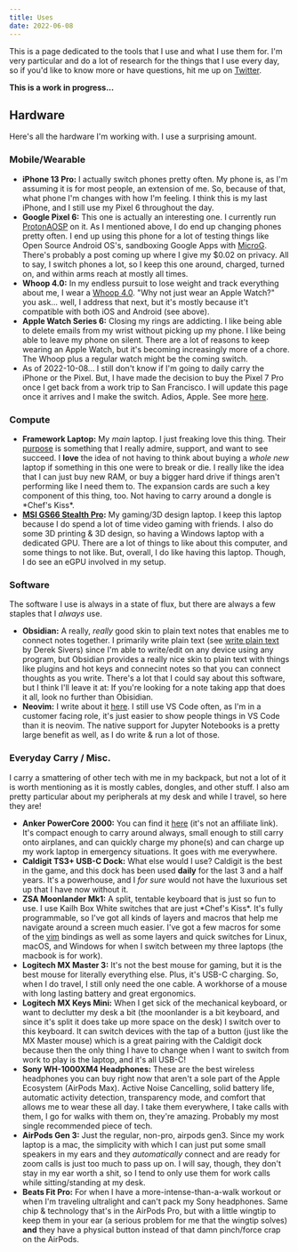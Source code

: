 ```yaml
---
title: Uses
date: 2022-06-08
---
```


This is a page dedicated to the tools that I use and what I use them for. I'm very particular and do a lot of research for the things that I use every day, so if you'd like to know more or have questions, hit me up on [Twitter](https://twitter.com/hhheath_). 

**This is a work in progress...**

## Hardware

Here's all the hardware I'm working with. I use a surprising amount. 

### Mobile/Wearable

- **iPhone 13 Pro:** I actually switch phones pretty often. My phone is, as I'm assuming it is for most people, an extension of me. So, because of that, what phone I'm changes with how I'm feeling. I think this is my last iPhone, and I still use my Pixel 6 throughout the day. 
- **Google Pixel 6:** This one is actually an interesting one. I currently run [ProtonAOSP](https://protonaosp.org/) on it. As I mentioned above, I do end up changing phones pretty often. I end up using this phone for a lot of testing things like Open Source Android OS's, sandboxing Google Apps with [MicroG](https://microg.org/). There's probably a post coming up where I give my $0.02 on privacy. All to say, I switch phones a lot, so I keep this one around, charged, turned on, and within arms reach at mostly all times.
- **Whoop 4.0:** In my endless pursuit to lose weight and track everything about me, I wear a [Whoop 4.0](https://www.whoop.com/). "Why not just wear an Apple Watch?" you ask... well, I address that next, but it's mostly because it't compatible with both iOS and Android (see above). 
- **Apple Watch Series 6:** Closing my rings are addicting. I like being able to delete emails from my wrist without picking up my phone. I like being able to leave my phone on silent. There are a lot of reasons to keep wearing an Apple Watch, but it's becoming increasingly more of a chore. The Whoop plus a regular watch might be the coming switch. 
- As of 2022-10-08... I still don't know if I'm going to daily carry the iPhone or the Pixel. But, I have made the decision to buy the Pixel 7 Pro once I get back from a work trip to San Francisco. I will update this page once it arrives and I make the switch. Adios, Apple. See more [here](/src/posts/apple-vs-android/). 

### Compute

- **Framework Laptop:** My _main_ laptop. I just freaking love this thing. Their [purpose](https://frame.work/about) is something that I really admire, support, and want to see succeed. I **love** the idea of not having to think about buying a _whole new_ laptop if something in this one were to break or die. I really like the idea that I can just buy new RAM, or buy a bigger hard drive if things aren't performing like I need them to. The expansion cards are such a key component of this thing, too. Not having to carry around a dongle is \*Chef's Kiss\*. 
- **[MSI GS66 Stealth Pro](https://us.msi.com/Laptop/GS66-Stealth-10SX/Overview):** My gaming/3D design laptop. I keep this laptop because I do spend a lot of time video gaming with friends. I also do some 3D printing & 3D design, so having a Windows laptop with a dedicated GPU. There are a lot of things to like about this computer, and some things to not like. But, overall, I do like having this laptop. Though, I do see an eGPU involved in my setup. 

### Software

The software I use is always in a state of flux, but there are always a few staples that I _always_ use. 

- **Obsidian:** A really, _really_ good skin to plain text notes that enables me to connect notes together. I primarily write plain text (see [write plain text](https://sive.rs/plaintext) by Derek Sivers) since I'm able to write/edit on any device using any program, but Obsidian provides a really nice skin to plain text with things like plugins and hot keys and connecint notes so that you can connect thoughts as you write. There's a lot that I could say about this software, but I think I'll leave it at: If you're looking for a note taking app that does it all, look no further than Obisidian. 
- **Neovim:** I write about it [here](/posts/nvim/). I still use VS Code often, as I'm in a customer facing role, it's just easier to show people things in VS Code than it is neovim. The native support for Jupyter Notebooks is a pretty large benefit as well, as I do write & run a lot of those. 

### Everyday Carry / Misc.

I carry a smattering of other tech with me in my backpack, but not a lot of it is worth mentioning as it is mostly cables, dongles, and other stuff. I also am pretty particular about my peripherals at my desk and while I travel, so here they are!

- **Anker PowerCore 2000:** You can find it [here](https://a.co/d/3jsJ0vZ) (it's not an affiliate link). It's compact enough to carry around always, small enough to still carry onto airplanes, and can quickly charge my phone(s) and can charge up my work laptop in emergency situations. It goes with me everywhere.
- **Caldigit TS3+ USB-C Dock:** What else would I use? Caldigit is the best in the game, and this dock has been used **daily** for the last 3 and a half years. It's a powerhouse, and I _for sure_ would not have the luxurious set up that I have now without it. 
- **ZSA Moonlander Mk1:** A split, tentable keyboard that is just so fun to use. I use Kailh Box White switches that are just \*Chef's Kiss\*. It's fully programmable, so I've got all kinds of layers and macros that help me navigate around a screen much easier. I've got a few macros for some of the [vim](/posts/nvim/) bindings as well as some layers and quick switches for Linux, macOS, and Windows for when I switch between my three laptops (the macbook is for work). 
- **Logitech MX Master 3:** It's not the best mouse for gaming, but it is the best mouse for literally everything else. Plus, it's USB-C charging. So, when I do travel, I still only need the one cable. A workhorse of a mouse with long lasting battery and great ergonomics. 
- **Logitech MX Keys Mini:** When I get sick of the mechanical keyboard, or want to declutter my desk a bit (the moonlander is a bit keyboard, and since it's split it does take up more space on the desk) I switch over to this keyboard. It can switch devices with the tap of a button (just like the MX Master mouse) which is a great pairing with the Caldigit dock because then the only thing I have to change when I want to switch from work to play is the laptop, and it's all USB-C!
- **Sony WH-1000XM4 Headphones:** These are the best wireless headphones you can buy right now that aren't a sole part of the Apple Ecosystem (AirPods Max). Active Noise Cancelling, solid battery life, automatic activity detection, transparency mode, and comfort that allows me to wear these all day. I take them everywhere, I take calls with them, I go for walks with them on, they're amazing. Probably my most single recommended piece of tech.     
- **AirPods Gen 3:** Just the regular, non-pro, airpods gen3. Since my work laptop is a mac, the simplicity with which I can just put some small speakers in my ears and they _automatically_ connect and are ready for zoom calls is just too much to pass up on. I will say, though, they don't stay in my ear worth a shit, so I tend to only use them for work calls while sitting/standing at my desk. 
- **Beats Fit Pro:** For when I have a more-intense-than-a-walk workout or when I'm traveling ultralight and can't pack my Sony headphones. Same chip & technology that's in the AirPods Pro, but with a little wingtip to keep them in your ear (a serious problem for me that the wingtip solves) **and** they have a physical button instead of that damn pinch/force crap on the AirPods. 
